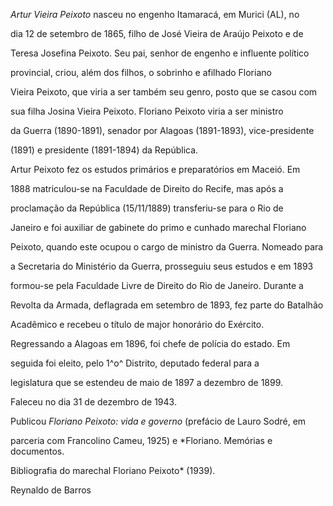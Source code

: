 

*Artur Vieira Peixoto* nasceu no engenho Itamaracá, em Murici (AL), no

dia 12 de setembro de 1865, filho de José Vieira de Araújo Peixoto e de

Teresa Josefina Peixoto. Seu pai, senhor de engenho e influente político

provincial, criou, além dos filhos, o sobrinho e afilhado Floriano

Vieira Peixoto, que viria a ser também seu genro, posto que se casou com

sua filha Josina Vieira Peixoto. Floriano Peixoto viria a ser ministro

da Guerra (1890-1891), senador por Alagoas (1891-1893), vice-presidente

(1891) e presidente (1891-1894) da República.



Artur Peixoto fez os estudos primários e preparatórios em Maceió. Em

1888 matriculou-se na Faculdade de Direito do Recife, mas após a

proclamação da República (15/11/1889) transferiu-se para o Rio de

Janeiro e foi auxiliar de gabinete do primo e cunhado marechal Floriano

Peixoto, quando este ocupou o cargo de ministro da Guerra. Nomeado para

a Secretaria do Ministério da Guerra, prosseguiu seus estudos e em 1893

formou-se pela Faculdade Livre de Direito do Rio de Janeiro. Durante a

Revolta da Armada, deflagrada em setembro de 1893, fez parte do Batalhão

Acadêmico e recebeu o título de major honorário do Exército.



Regressando a Alagoas em 1896, foi chefe de polícia do estado. Em

seguida foi eleito, pelo 1^o^ Distrito, deputado federal para a

legislatura que se estendeu de maio de 1897 a dezembro de 1899.



Faleceu no dia 31 de dezembro de 1943.



Publicou *Floriano Peixoto: vida e governo* (prefácio de Lauro Sodré, em

parceria com Francolino Cameu, 1925) e *Floriano. Memórias e documentos.

Bibliografia do marechal Floriano Peixoto* (1939).



Reynaldo de Barros



